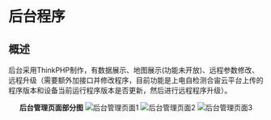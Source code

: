 # 后台程序

## 概述

后台采用ThinkPHP制作，有数据展示、地图展示(功能未开放)、远程参数修改、远程升级（需要额外加接口并修改程序，目前功能是上电自检测合宙云平台上传的程序版本和设备当前运行程序版本是否更新，然后进行远程程序升级）。

<center>
    
**后台管理页面部分图**
![后台管理页面1](../../assets/images/后台管理页面1.png)
![后台管理页面2](../../assets/images/后台管理页面2.png)
![后台管理页面3](../../assets/images/后台管理页面3.png)




</center>